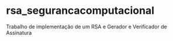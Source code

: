 # rsa_segurancacomputacional
Trabalho de implementação de um RSA e Gerador e Verificador de Assinatura
